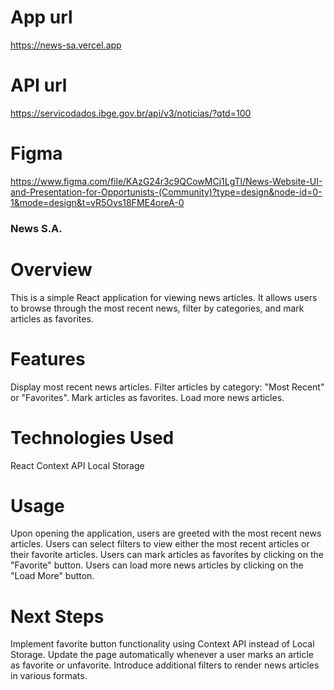 # App url
https://news-sa.vercel.app 

# API url
https://servicodados.ibge.gov.br/api/v3/noticias/?qtd=100 

# Figma
https://www.figma.com/file/KAzG24r3c9QCowMCi1LgTl/News-Website-UI-and-Presentation-for-Opportunists-(Community)?type=design&node-id=0-1&mode=design&t=vR5Ovs18FME4oreA-0

### News S.A.

# Overview
This is a simple React application for viewing news articles. It allows users to browse through the most recent news, filter by categories, and mark articles as favorites.

# Features
Display most recent news articles.
Filter articles by category: "Most Recent" or "Favorites".
Mark articles as favorites.
Load more news articles.

# Technologies Used
React
Context API
Local Storage

# Usage
Upon opening the application, users are greeted with the most recent news articles.
Users can select filters to view either the most recent articles or their favorite articles.
Users can mark articles as favorites by clicking on the "Favorite" button.
Users can load more news articles by clicking on the "Load More" button.

# Next Steps
Implement favorite button functionality using Context API instead of Local Storage.
Update the page automatically whenever a user marks an article as favorite or unfavorite.
Introduce additional filters to render news articles in various formats.